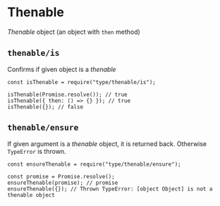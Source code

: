 <h1 id="thenable">Thenable</h1>

<p><em>Thenable</em> object (an object with <code>then</code> method)</p>

<h2 id="%60thenable%2Fis%60"><code>thenable/is</code></h2>

<p>Confirms if given object is a <em>thenable</em></p>

<pre><code class="javascript">const isThenable = require("type/thenable/is");

isThenable(Promise.resolve()); // true
isThenable({ then: () =&gt; {} }); // true
isThenable({}); // false
</code></pre>

<h2 id="%60thenable%2Fensure%60"><code>thenable/ensure</code></h2>

<p>If given argument is a <em>thenable</em> object, it is returned back. Otherwise <code>TypeError</code> is thrown.</p>

<pre><code class="javascript">const ensureThenable = require("type/thenable/ensure");

const promise = Promise.resolve();
ensureThenable(promise); // promise
ensureThenable({}); // Thrown TypeError: [object Object] is not a thenable object
</code></pre>
